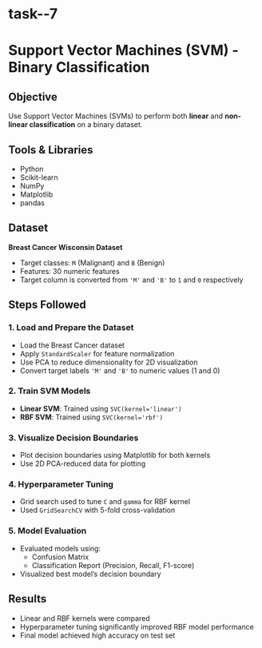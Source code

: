 # task--7
# Support Vector Machines (SVM) - Binary Classification

## Objective
Use Support Vector Machines (SVMs) to perform both **linear** and **non-linear classification** on a binary dataset.

## Tools & Libraries
- Python
- Scikit-learn
- NumPy
- Matplotlib
- pandas

## Dataset
**Breast Cancer Wisconsin Dataset** 

- Target classes: `M` (Malignant) and `B` (Benign)
- Features: 30 numeric features
- Target column is converted from `'M'` and `'B'` to `1` and `0` respectively

## Steps Followed

### 1. Load and Prepare the Dataset
- Load the Breast Cancer dataset
- Apply `StandardScaler` for feature normalization
- Use PCA to reduce dimensionality for 2D visualization
- Convert target labels `'M'` and `'B'` to numeric values (1 and 0)

### 2. Train SVM Models
- **Linear SVM**: Trained using `SVC(kernel='linear')`
- **RBF SVM**: Trained using `SVC(kernel='rbf')`

### 3. Visualize Decision Boundaries
- Plot decision boundaries using Matplotlib for both kernels
- Use 2D PCA-reduced data for plotting

### 4. Hyperparameter Tuning
- Grid search used to tune `C` and `gamma` for RBF kernel
- Used `GridSearchCV` with 5-fold cross-validation

### 5. Model Evaluation
- Evaluated models using:
  - Confusion Matrix
  - Classification Report (Precision, Recall, F1-score)
- Visualized best model’s decision boundary

## Results
- Linear and RBF kernels were compared
- Hyperparameter tuning significantly improved RBF model performance
- Final model achieved high accuracy on test set
